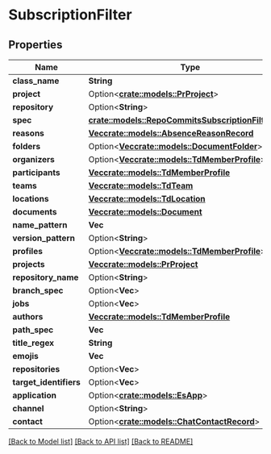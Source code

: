 # SubscriptionFilter

## Properties

Name | Type | Description | Notes
------------ | ------------- | ------------- | -------------
**class_name** | **String** |  | 
**project** | Option<[**crate::models::PrProject**](PR_Project.md)> |  | [optional]
**repository** | Option<**String**> |  | 
**spec** | [**crate::models::RepoCommitsSubscriptionFilterSpec**](RepoCommitsSubscriptionFilterSpec.md) |  | 
**reasons** | [**Vec<crate::models::AbsenceReasonRecord>**](AbsenceReasonRecord.md) |  | 
**folders** | Option<[**Vec<crate::models::DocumentFolder>**](DocumentFolder.md)> |  | [optional]
**organizers** | Option<[**Vec<crate::models::TdMemberProfile>**](TD_MemberProfile.md)> |  | [optional]
**participants** | [**Vec<crate::models::TdMemberProfile>**](TD_MemberProfile.md) |  | 
**teams** | [**Vec<crate::models::TdTeam>**](TD_Team.md) |  | 
**locations** | [**Vec<crate::models::TdLocation>**](TD_Location.md) |  | 
**documents** | [**Vec<crate::models::Document>**](Document.md) |  | 
**name_pattern** | **Vec<String>** |  | 
**version_pattern** | Option<**String**> |  | [optional]
**profiles** | Option<[**Vec<crate::models::TdMemberProfile>**](TD_MemberProfile.md)> |  | [optional]
**projects** | [**Vec<crate::models::PrProject>**](PR_Project.md) |  | 
**repository_name** | Option<**String**> |  | [optional]
**branch_spec** | Option<**Vec<String>**> |  | 
**jobs** | Option<**Vec<String>**> |  | [optional]
**authors** | [**Vec<crate::models::TdMemberProfile>**](TD_MemberProfile.md) |  | 
**path_spec** | **Vec<String>** |  | 
**title_regex** | **String** |  | 
**emojis** | **Vec<String>** |  | 
**repositories** | Option<**Vec<String>**> |  | [optional]
**target_identifiers** | Option<**Vec<String>**> |  | [optional]
**application** | Option<[**crate::models::EsApp**](ES_App.md)> |  | [optional]
**channel** | Option<**String**> |  | [optional]
**contact** | Option<[**crate::models::ChatContactRecord**](ChatContactRecord.md)> |  | [optional]

[[Back to Model list]](../README.md#documentation-for-models) [[Back to API list]](../README.md#documentation-for-api-endpoints) [[Back to README]](../README.md)


